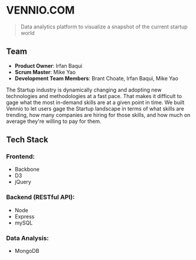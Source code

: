 # VENNIO.COM
> Data analytics platform to visualize a snapshot of the current startup world

## Team

  - __Product Owner__: Irfan Baqui
  - __Scrum Master__: Mike Yao
  - __Development Team Members__: Brant Choate, Irfan Baqui, Mike Yao
  
The Startup industry is dynamically changing and adopting new technologies and methodologies at a fast pace. That makes it difficult to gage what the most in-demand skills are at a given point in time. We built Vennio to let users gage the Startup landscape in terms of what skills are trending, how many companies are hiring for those skills, and how much on average they're willing to pay for them.

## Tech Stack

### Frontend:
* Backbone
* D3
* jQuery

### Backend (RESTful API):
* Node
* Express
* mySQL

### Data Analysis:
* MongoDB
